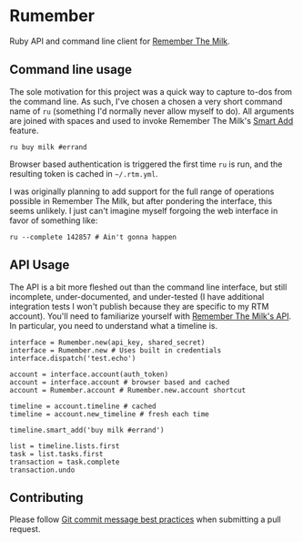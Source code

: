 Rumember
========

Ruby API and command line client for [Remember The
Milk](http://www.rememberthemilk.com/).

## Command line usage

The sole motivation for this project was a quick way to capture to-dos
from the command line.  As such, I've chosen a chosen a very short
command name of `ru` (something I'd normally never allow myself to do).
All arguments are joined with spaces and used to invoke Remember The
Milk's [Smart Add](http://www.rememberthemilk.com/services/smartadd/)
feature.

    ru buy milk #errand

Browser based authentication is triggered the first time `ru` is run,
and the resulting token is cached in `~/.rtm.yml`.

I was originally planning to add support for the full range of
operations possible in Remember The Milk, but after pondering the
interface, this seems unlikely.  I just can't imagine myself forgoing
the web interface in favor of something like:

    ru --complete 142857 # Ain't gonna happen

## API Usage

The API is a bit more fleshed out than the command line interface, but
still incomplete, under-documented, and under-tested (I have additional
integration tests I won't publish because they are specific to my RTM
account).  You'll need to familiarize yourself with [Remember The Milk's
API](http://www.rememberthemilk.com/services/api/).  In particular, you
need to understand what a timeline is.

    interface = Rumember.new(api_key, shared_secret)
    interface = Rumember.new # Uses built in credentials
    interface.dispatch('test.echo')

    account = interface.account(auth_token)
    account = interface.account # browser based and cached
    account = Rumember.account # Rumember.new.account shortcut

    timeline = account.timeline # cached
    timeline = account.new_timeline # fresh each time

    timeline.smart_add('buy milk #errand')

    list = timeline.lists.first
    task = list.tasks.first
    transaction = task.complete
    transaction.undo

## Contributing

Please follow [Git commit message best
practices](http://tbaggery.com/2008/04/19/a-note-about-git-commit-messages.html)
when submitting a pull request.
